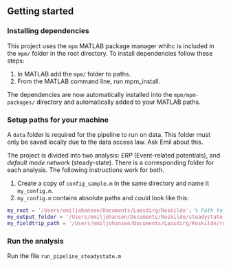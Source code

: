 ## Getting started

### Installing dependencies

This project uses the `mpm` MATLAB package manager whihc is included in the `mpm/` folder in the root directory. To install dependencies follow these steps:

1. In MATLAB add the `mpm/` folder to paths. 
2. From the MATLAB command line, run mpm_install. 

The dependencies are now automatically installed into the `mpm/mpm-packages/` directory and automatically added to your MATLAB paths.

### Setup paths for your machine

A `data` folder is required for the pipeline to run on data. This folder must only be saved locally due to the data access law. Ask Emil about this.

The project is divided into two analysis: _ERP_ (Event-related potentials), and _default mode network_ (steady-state). There is a corresponding folder for each analysis. The following instructions work for both.

1. Create a copy of `config_sample.m` in the same directory and name it `my_config.m`.
2. `my_config.m` contains absolute paths and could look like this:

```matlab
my_root = '/Users/emiljohansen/Documents/Laosdirg/Roskilde'; % Path to root folder
my_output_folder = '/Users/emiljohansen/Documents/Roskilde/steadystate'; % Path to processed data output
my_fieldtrip_path = '/Users/emiljohansen/Documents/Laosdirg/Roskilde/roskilde-eeg-pipeline/fieldtrip'; % Path to fieldtrip
```

### Run the analysis

Run the file `run_pipeline_steadystate.m`
